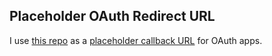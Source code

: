 ## Placeholder OAuth Redirect URL

I use [this repo](https://github.com/dtinth/oauth_gateway) as a [placeholder callback URL](https://oauth.spacet.me/) for OAuth apps.

<div id="result"></div>

<script>
  {
    const h3 = (t) => {
      const el = document.createElement("h3");
      el.textContent = t;
      return el;
    }
    const pre = (t) => {
      const el = document.createElement("pre");
      const code = document.createElement("code");
      code.textContent = t;
      el.appendChild(code);
      return el;
    }
    document.getElementById("result").appendChild(h3("Query:"));
    document.getElementById("result").appendChild(pre(
      JSON.stringify(
        Object.fromEntries(new URLSearchParams(window.location.search)),
        null,
        2
      )
    ));
    document.getElementById("result").appendChild(h3("Hash:"));
    document.getElementById("result").appendChild(pre(
      JSON.stringify(
        Object.fromEntries(new URLSearchParams(window.location.hash.replace(/^#/, ""))),
        null,
        2
      )
    ));
  }
</script>

